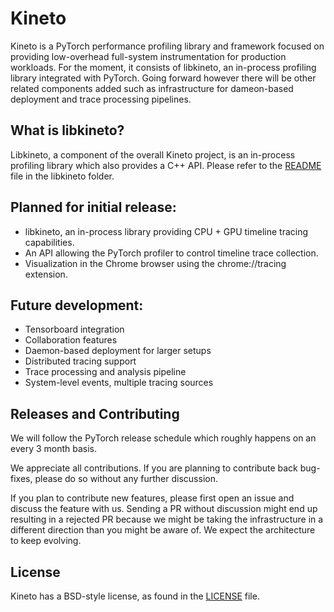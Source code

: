 # Kineto

Kineto is a PyTorch performance profiling library and framework focused on providing low-overhead full-system instrumentation for production workloads. For the moment, it consists of libkineto, an in-process profiling library integrated with PyTorch.
Going forward however there will be other related components added such as infrastructure for dameon-based deployment and trace processing pipelines.

## What is libkineto?
Libkineto, a component of the overall Kineto project, is an in-process profiling library which also provides a C++ API. Please refer to the [README](libkineto/README.md) file in the libkineto folder.

## Planned for initial release:
- libkineto, an in-process library providing CPU + GPU timeline tracing capabilities.
- An API allowing the PyTorch profiler to control timeline trace collection.
- Visualization in the Chrome browser using the chrome://tracing extension.

## Future development:
- Tensorboard integration 
- Collaboration features
- Daemon-based deployment for larger setups
- Distributed tracing support
- Trace processing and analysis pipeline
- System-level events, multiple tracing sources

## Releases and Contributing
We will follow the PyTorch release schedule which roughly happens on an every 3 month basis.

We appreciate all contributions. If you are planning to contribute back bug-fixes, please do so without any further discussion.

If you plan to contribute new features, please first open an issue and discuss the feature with us. Sending a PR without discussion might end up resulting in a rejected PR because we might be taking the infrastructure in a different direction than you might be aware of. We expect the architecture to keep evolving.

## License
Kineto has a BSD-style license, as found in the [LICENSE](LICENSE) file.

